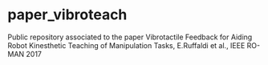 # paper_vibroteach
Public repository associated to the paper Vibrotactile Feedback for Aiding Robot Kinesthetic Teaching of Manipulation Tasks, E.Ruffaldi et al., IEEE RO-MAN 2017
